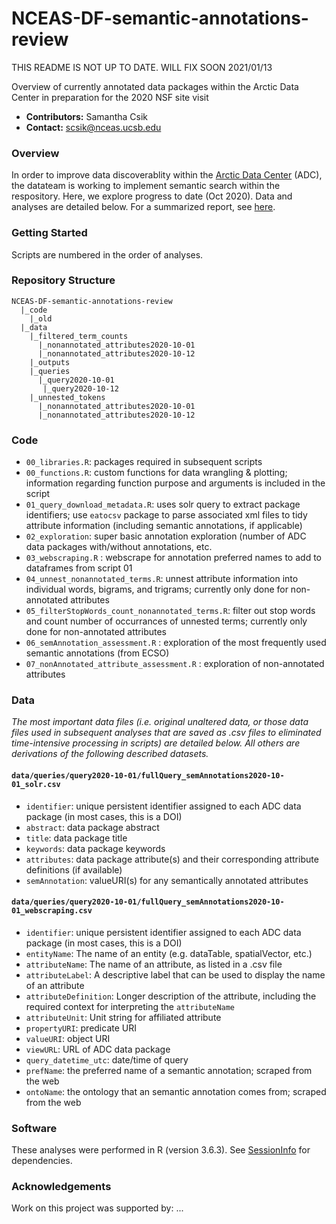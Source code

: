 # NCEAS-DF-semantic-annotations-review
THIS README IS NOT UP TO DATE. WILL FIX SOON 2021/01/13 

Overview of currently annotated data packages within the Arctic Data Center in preparation for the 2020 NSF site visit

* **Contributors:** Samantha Csik
* **Contact:** scsik@nceas.ucsb.edu

### Overview

In order to improve data discoverablity within the [Arctic Data Center](https://arcticdata.io/) (ADC), the datateam is working to implement semantic search within the respository. Here, we explore progress to date (Oct 2020). Data and analyses are detailed below. For a summarized report, see [here](https://samanthacsik.github.io/NCEAS-DF-semantic-annotations-review/).

### Getting Started

Scripts are numbered in the order of analyses.

### Repository Structure

```
NCEAS-DF-semantic-annotations-review
  |_code
    |_old
  |_data
    |_filtered_term_counts
      |_nonannotated_attributes2020-10-01
      |_nonannotated_attributes2020-10-12
    |_outputs
    |_queries
      |_query2020-10-01
       |_query2020-10-12
    |_unnested_tokens
      |_nonannotated_attributes2020-10-01
      |_nonannotated_attributes2020-10-12
```

### Code

* `00_libraries.R`: packages required in subsequent scripts
* `00_functions.R`: custom functions for data wrangling & plotting; information regarding function purpose and arguments is included in the script 
* `01_query_download_metadata.R`: uses solr query to extract package identifiers; use `eatocsv` package to parse associated xml files to tidy attribute information (including semantic annotations, if applicable)
* `02_exploration`: super basic annotation exploration (number of ADC data packages with/without annotations, etc. 
* `03_webscraping.R` : webscrape for annotation preferred names to add to dataframes from script 01
* `04_unnest_nonannotated_terms.R`: unnest attribute information into individual words, bigrams, and trigrams; currently only done for non-annotated attributes
* `05_filterStopWords_count_nonannotated_terms.R`: filter out stop words and count number of occurrances of unnested terms; currently only done for non-annotated attributes
* `06_semAnnotation_assessment.R` : exploration of the most frequently used semantic annotations (from ECSO)
* `07_nonAnnotated_attribute_assessment.R` : exploration of non-annotated attributes

### Data

*The most important data files (i.e. original unaltered data, or those data files used in subsequent analyses that are saved as .csv files to eliminated time-intensive processing in scripts) are detailed below. All others are derivations of the following described datasets.*

#### `data/queries/query2020-10-01/fullQuery_semAnnotations2020-10-01_solr.csv`
* `identifier`: unique persistent identifier assigned to each ADC data package (in most cases, this is a DOI)
* `abstract`: data package abstract
* `title`: data package title
* `keywords`: data package keywords
* `attributes`: data package attribute(s) and their corresponding attribute definitions (if available)
* `semAnnotation`: valueURI(s) for any semantically annotated attributes

#### `data/queries/query2020-10-01/fullQuery_semAnnotations2020-10-01_webscraping.csv`
* `identifier`: unique persistent identifier assigned to each ADC data package (in most cases, this is a DOI)
* `entityName`: The name of an entity (e.g. dataTable, spatialVector, etc.)
* `attributeName`: The name of an attribute, as listed in a .csv file
* `attributeLabel`: A descriptive label that can be used to display the name of an attribute
* `attributeDefinition`: Longer description of the attribute, including the required context for interpreting the `attributeName`
* `attributeUnit`: Unit string for affiliated attribute
* `propertyURI`: predicate URI
* `valueURI`: object URI
* `viewURL`: URL of ADC data package
* `query_datetime_utc`: date/time of query
* `prefName`: the preferred name of a semantic annotation; scraped from the web
* `ontoName`: the ontology that an semantic annotation comes from; scraped from the web

### Software

These analyses were performed in R (version 3.6.3). See [SessionInfo](https://github.com/samanthacsik/NCEAS-DF-semantic-annotations-review/blob/main/SessionInfo) for dependencies.

### Acknowledgements

Work on this project was supported by: ...
